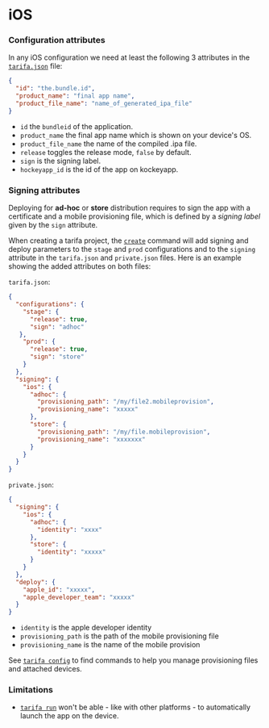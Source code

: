 # iOS

### Configuration attributes

In any iOS configuration we need at least the following 3 attributes in the [`tarifa.json`](../project/index.md#tarifajson-and-privatejson) file:

``` json
{
  "id": "the.bundle.id",
  "product_name": "final app name",
  "product_file_name": "name_of_generated_ipa_file"
}
```

* `id` the `bundleid` of the application.
* `product_name` the final app name which is shown on your device's OS.
* `product_file_name` the name of the compiled .ipa file.
* `release` toggles the release mode, `false` by default.
* `sign` is the signing label.
* `hockeyapp_id` is the id of the app on kockeyapp.

### Signing attributes

Deploying for **ad-hoc** or **store** distribution requires to sign the app with a certificate and a mobile provisioning file, which is defined by a _signing label_ given by the `sign` attribute.

When creating a tarifa project, the [`create`](../usage/create.md) command will add signing and deploy parameters
to the `stage` and `prod` configurations and to the `signing` attribute in the `tarifa.json` and `private.json` files. Here is an example showing the added attributes on both files:

`tarifa.json`:

``` json
{
  "configurations": {
    "stage": {
      "release": true,
      "sign": "adhoc"
   },
    "prod": {
      "release": true,
      "sign": "store"
    }
  },
  "signing": {
    "ios": {
      "adhoc": {
        "provisioning_path": "/my/file2.mobileprovision",
        "provisioning_name": "xxxxx"
      },
      "store": {
        "provisioning_path": "/my/file.mobileprovision",
        "provisioning_name": "xxxxxxx"
      }
    }
  }
}
```

`private.json`:

```json
{
  "signing": {
    "ios": {
      "adhoc": {
        "identity": "xxxx"
      },
      "store": {
        "identity": "xxxxx"
      }
    }
  },
  "deploy": {
    "apple_id": "xxxxx",
    "apple_developer_team": "xxxxx"
  }
}
```

* `identity` is the apple developer identity
* `provisioning_path` is the path of the mobile provisioning file
* `provisioning_name` is the name of the mobile provision

See [`tarifa config`](../usage/config.md) to find commands to help you manage provisioning files and attached devices.

### Limitations

* [`tarifa run`](../usage/run.md) won't be able - like with other platforms - to automatically launch
the app on the device.
